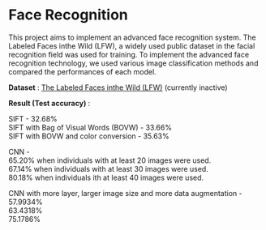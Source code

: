 # Face Recognition

This project aims to implement an advanced face recognition system. The Labeled Faces inthe Wild (LFW), a widely used public dataset in the facial recognition field was used for training. To implement the advanced face recognition technology, we used various image classification methods and compared the performances of each model.

**Dataset** : [The Labeled Faces inthe Wild (LFW)](https://vis-www.cs.umass.edu/lfw/)  (currently inactive)

**Result (Test accuracy)** : 

SIFT - 32.68%   
SIFT with Bag of Visual Words (BOVW) - 33.66%  
SIFT with BOVW and color conversion -  35.63%  

CNN -   
65.20% when individuals with at least 20 images were used.  
67.14% when individuals with at least 30 images were used.  
80.18% when individuals ith at least 40 images were used.  

CNN with more layer, larger image size and more data augmentation -   
57.9934%  
63.4318%  
75.1786%
